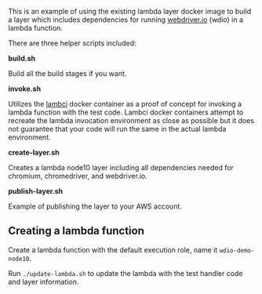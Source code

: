This is an example of using the existing lambda layer docker image to build a layer which includes dependencies for running
[webdriver.io](https://webdriver.io) (wdio) in a lambda function.

There are three helper scripts included:

**build.sh**

Build all the build stages if you want.

**invoke.sh**

Utilizes the [lambci](https://github.com/lambci/docker-lambda) docker container as a proof of concept for invoking a lambda function with the
test code. Lambci docker containers attempt to recreate the lambda invocation environment as close as possible but it does not guarantee that your code
will run the same in the actual lambda environment.

**create-layer.sh**

Creates a lambda node10 layer including all dependencies needed for chromium, chromedriver, and webdriver.io.

**publish-layer.sh**

Example of publishing the layer to your AWS account.

## Creating a lambda function

Create a lambda function with the default execution role, name it `wdio-demo-node10`.

Run `./update-lambda.sh` to update the lambda with the test handler code and layer information.
